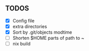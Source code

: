 ## TODOS
- [x] Config file
- [x] extra directories
- [x] Sort by .git/objects modtime
- [ ] Shorten $HOME parts of path to ~
- [ ] nix build
